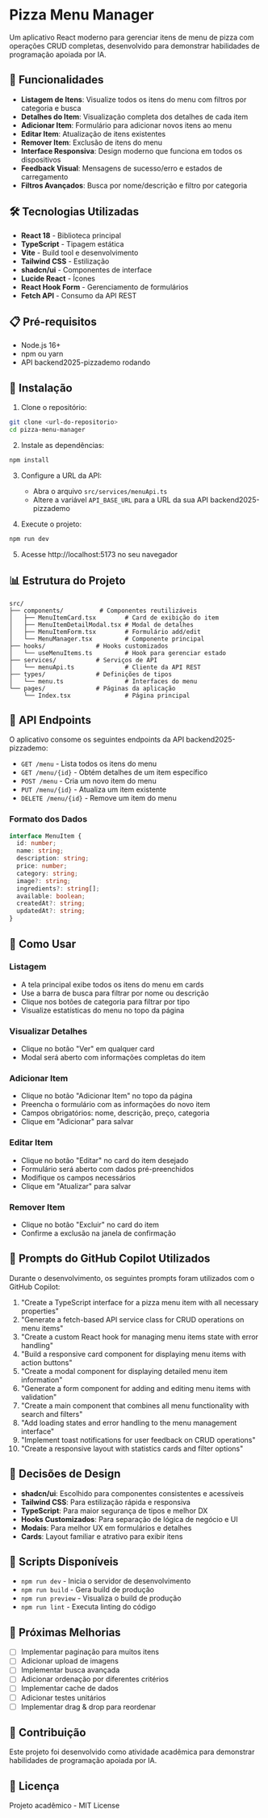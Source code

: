 
# Pizza Menu Manager

Um aplicativo React moderno para gerenciar itens de menu de pizza com operações CRUD completas, desenvolvido para demonstrar habilidades de programação apoiada por IA.

## 🚀 Funcionalidades

- **Listagem de Itens**: Visualize todos os itens do menu com filtros por categoria e busca
- **Detalhes do Item**: Visualização completa dos detalhes de cada item
- **Adicionar Item**: Formulário para adicionar novos itens ao menu
- **Editar Item**: Atualização de itens existentes
- **Remover Item**: Exclusão de itens do menu
- **Interface Responsiva**: Design moderno que funciona em todos os dispositivos
- **Feedback Visual**: Mensagens de sucesso/erro e estados de carregamento
- **Filtros Avançados**: Busca por nome/descrição e filtro por categoria

## 🛠️ Tecnologias Utilizadas

- **React 18** - Biblioteca principal
- **TypeScript** - Tipagem estática
- **Vite** - Build tool e desenvolvimento
- **Tailwind CSS** - Estilização
- **shadcn/ui** - Componentes de interface
- **Lucide React** - Ícones
- **React Hook Form** - Gerenciamento de formulários
- **Fetch API** - Consumo da API REST

## 📋 Pré-requisitos

- Node.js 16+ 
- npm ou yarn
- API backend2025-pizzademo rodando

## 🔧 Instalação

1. Clone o repositório:
```bash
git clone <url-do-repositorio>
cd pizza-menu-manager
```

2. Instale as dependências:
```bash
npm install
```

3. Configure a URL da API:
   - Abra o arquivo `src/services/menuApi.ts`
   - Altere a variável `API_BASE_URL` para a URL da sua API backend2025-pizzademo

4. Execute o projeto:
```bash
npm run dev
```

5. Acesse http://localhost:5173 no seu navegador

## 📊 Estrutura do Projeto

```
src/
├── components/          # Componentes reutilizáveis
│   ├── MenuItemCard.tsx        # Card de exibição do item
│   ├── MenuItemDetailModal.tsx # Modal de detalhes
│   ├── MenuItemForm.tsx        # Formulário add/edit
│   └── MenuManager.tsx         # Componente principal
├── hooks/              # Hooks customizados
│   └── useMenuItems.ts         # Hook para gerenciar estado
├── services/           # Serviços de API
│   └── menuApi.ts              # Cliente da API REST
├── types/              # Definições de tipos
│   └── menu.ts                 # Interfaces do menu
└── pages/              # Páginas da aplicação
    └── Index.tsx               # Página principal
```

## 🔌 API Endpoints

O aplicativo consome os seguintes endpoints da API backend2025-pizzademo:

- `GET /menu` - Lista todos os itens do menu
- `GET /menu/{id}` - Obtém detalhes de um item específico
- `POST /menu` - Cria um novo item do menu
- `PUT /menu/{id}` - Atualiza um item existente
- `DELETE /menu/{id}` - Remove um item do menu

### Formato dos Dados

```typescript
interface MenuItem {
  id: number;
  name: string;
  description: string;
  price: number;
  category: string;
  image?: string;
  ingredients?: string[];
  available: boolean;
  createdAt?: string;
  updatedAt?: string;
}
```

## 🎯 Como Usar

### Listagem
- A tela principal exibe todos os itens do menu em cards
- Use a barra de busca para filtrar por nome ou descrição
- Clique nos botões de categoria para filtrar por tipo
- Visualize estatísticas do menu no topo da página

### Visualizar Detalhes
- Clique no botão "Ver" em qualquer card
- Modal será aberto com informações completas do item

### Adicionar Item
- Clique no botão "Adicionar Item" no topo da página
- Preencha o formulário com as informações do novo item
- Campos obrigatórios: nome, descrição, preço, categoria
- Clique em "Adicionar" para salvar

### Editar Item
- Clique no botão "Editar" no card do item desejado
- Formulário será aberto com dados pré-preenchidos
- Modifique os campos necessários
- Clique em "Atualizar" para salvar

### Remover Item
- Clique no botão "Excluir" no card do item
- Confirme a exclusão na janela de confirmação

## 🤖 Prompts do GitHub Copilot Utilizados

Durante o desenvolvimento, os seguintes prompts foram utilizados com o GitHub Copilot:

1. "Create a TypeScript interface for a pizza menu item with all necessary properties"
2. "Generate a fetch-based API service class for CRUD operations on menu items"
3. "Create a custom React hook for managing menu items state with error handling"
4. "Build a responsive card component for displaying menu items with action buttons"
5. "Create a modal component for displaying detailed menu item information"
6. "Generate a form component for adding and editing menu items with validation"
7. "Create a main component that combines all menu functionality with search and filters"
8. "Add loading states and error handling to the menu management interface"
9. "Implement toast notifications for user feedback on CRUD operations"
10. "Create a responsive layout with statistics cards and filter options"

## 🎨 Decisões de Design

- **shadcn/ui**: Escolhido para componentes consistentes e acessíveis
- **Tailwind CSS**: Para estilização rápida e responsiva
- **TypeScript**: Para maior segurança de tipos e melhor DX
- **Hooks Customizados**: Para separação de lógica de negócio e UI
- **Modais**: Para melhor UX em formulários e detalhes
- **Cards**: Layout familiar e atrativo para exibir itens

## 🚀 Scripts Disponíveis

- `npm run dev` - Inicia o servidor de desenvolvimento
- `npm run build` - Gera build de produção
- `npm run preview` - Visualiza o build de produção
- `npm run lint` - Executa linting do código

## 📝 Próximas Melhorias

- [ ] Implementar paginação para muitos itens
- [ ] Adicionar upload de imagens
- [ ] Implementar busca avançada
- [ ] Adicionar ordenação por diferentes critérios
- [ ] Implementar cache de dados
- [ ] Adicionar testes unitários
- [ ] Implementar drag & drop para reordenar

## 🤝 Contribuição

Este projeto foi desenvolvido como atividade acadêmica para demonstrar habilidades de programação apoiada por IA.

## 📄 Licença

Projeto acadêmico - MIT License
